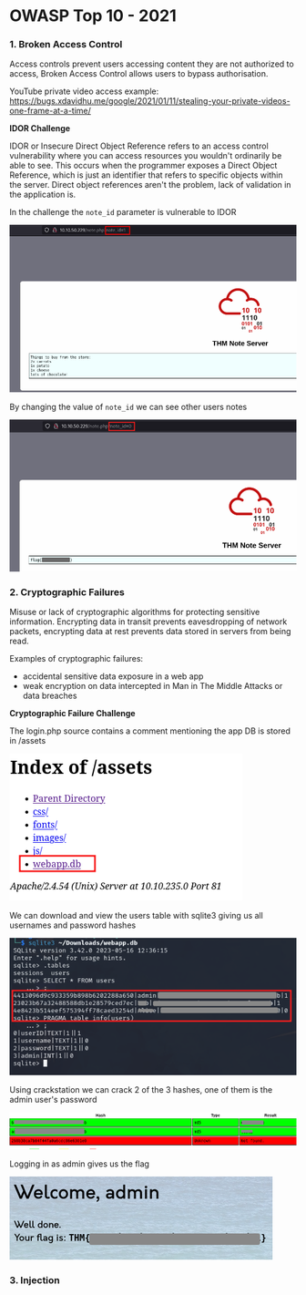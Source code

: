 # OWASP Top 10 - 2021

### 1. Broken Access Control

Access controls prevent users accessing content they are not authorized to access, Broken Access Control 
allows users to bypass authorisation.

YouTube private video access example: https://bugs.xdavidhu.me/google/2021/01/11/stealing-your-private-videos-one-frame-at-a-time/

**IDOR Challenge**

IDOR or Insecure Direct Object Reference refers to an access control vulnerability where you can access 
resources you wouldn't ordinarily be able to see. This occurs when the programmer exposes a Direct Object 
Reference, which is just an identifier that refers to specific objects within the server. Direct object 
references aren't the problem, lack of validation in the application is.

In the challenge the `note_id` parameter is vulnerable to IDOR

![IDOR](./pictures/owasp-top-10-2021-idor.png)

By changing the value of `note_id` we can see other users notes

![IDOR](./pictures/owasp-top-10-2021-idor-flag.png)

### 2. Cryptographic Failures

Misuse or lack of cryptographic algorithms for protecting sensitive information. Encrypting data in transit
prevents eavesdropping of network packets, encrypting data at rest prevents data stored in servers from being
read.

Examples of cryptographic failures:
- accidental sensitive data exposure in a web app
- weak encryption on data intercepted in Man in The Middle Attacks or data breaches

**Cryptographic Failure Challenge**

The login.php source contains a comment mentioning the app DB is stored in /assets

![Crypto Fail](./pictures/owasp-top-10-2021-crypto-fails-db.png)

We can download and view the users table with sqlite3 giving us all usernames and password hashes

![Crypto Fail](./pictures/owasp-top-10-2021-crypto-fails-db-content.png)

Using crackstation we can crack 2 of the 3 hashes, one of them is the admin user's password

![Crypto Fail](./pictures/owasp-top-10-2021-crypto-fails-hashes.png)

Logging in as admin gives us the flag

![Crypto Fail](./pictures/owasp-top-10-2021-crypto-fails-flag.png)

### 3. Injection
